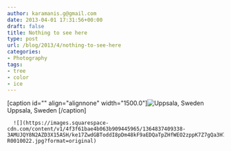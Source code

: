 ```yaml
---
author: karamanis.g@gmail.com
date: 2013-04-01 17:31:56+00:00
draft: false
title: Nothing to see here
type: post
url: /blog/2013/4/nothing-to-see-here
categories:
- Photography
tags:
- tree
- color
- ice
---
```


[caption id="" align="alignnone" width="1500.0"]![ Uppsala, Sweden ](https://images.squarespace-cdn.com/content/v1/4f3f61bae4b063b909445965/1364837395128-Y5HHFO9GOT4ICRCCYANT/ke17ZwdGBToddI8pDm48kF9aEDQaTpZHfWEO2zppK7Z7gQa3H78H3Y0txjaiv_0fDoOvxcdMmMKkDsyUqMSsMWxHk725yiiHCCLfrh8O1z5QPOohDIaIeljMHgDF5CVlOqpeNLcJ80NK65_fV7S1UX7HUUwySjcPdRBGehEKrDf5zebfiuf9u6oCHzr2lsfYZD7bBzAwq_2wCJyqgJebgg/20130328-R0010021.jpg?format=original)
 Uppsala, Sweden [/caption] 
  


  
      ![](https://images.squarespace-cdn.com/content/v1/4f3f61bae4b063b909445965/1364837409338-3AMUJQY8N2AZD3X15ASH/ke17ZwdGBToddI8pDm48kF9aEDQaTpZHfWEO2zppK7Z7gQa3H78H3Y0txjaiv_0fDoOvxcdMmMKkDsyUqMSsMWxHk725yiiHCCLfrh8O1z5QPOohDIaIeljMHgDF5CVlOqpeNLcJ80NK65_fV7S1UX7HUUwySjcPdRBGehEKrDf5zebfiuf9u6oCHzr2lsfYZD7bBzAwq_2wCJyqgJebgg/20130328-R0010022.jpg?format=original)

